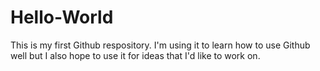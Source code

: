 # Hello-World
This is my first Github respository. I'm using it to learn how to use Github well but I also hope to use it for ideas that I'd like to work on.
